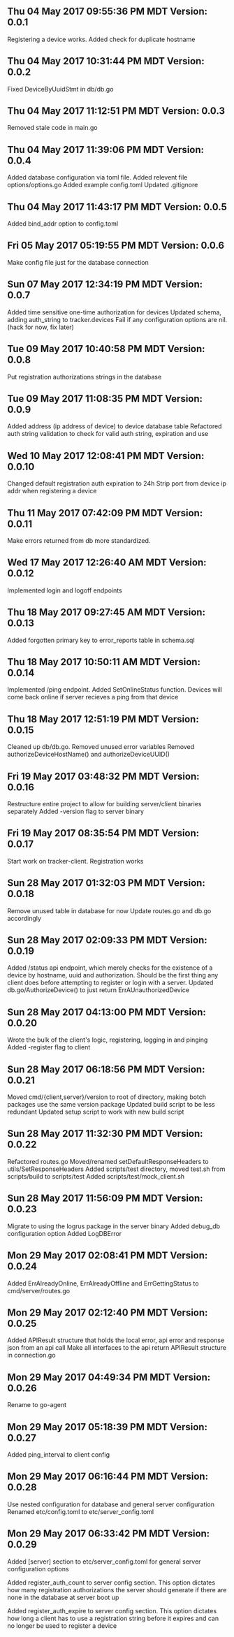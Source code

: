 ## Thu 04 May 2017 09:55:36 PM MDT Version: 0.0.1
Registering a device works. Added check for duplicate hostname

## Thu 04 May 2017 10:31:44 PM MDT Version: 0.0.2
Fixed DeviceByUuidStmt in db/db.go

## Thu 04 May 2017 11:12:51 PM MDT Version: 0.0.3
Removed stale code in main.go

## Thu 04 May 2017 11:39:06 PM MDT Version: 0.0.4
Added database configuration via toml file.
Added relevent file options/options.go
Added example config.toml
Updated .gitignore

## Thu 04 May 2017 11:43:17 PM MDT Version: 0.0.5
Added bind_addr option to config.toml

## Fri 05 May 2017 05:19:55 PM MDT Version: 0.0.6
Make config file just for the database connection

## Sun 07 May 2017 12:34:19 PM MDT Version: 0.0.7
Added time sensitive one-time authorization for devices
Updated schema, adding auth_string to tracker.devices
Fail if any configuration options are nil. (hack for now, fix later)

## Tue 09 May 2017 10:40:58 PM MDT Version: 0.0.8
Put registration authorizations strings in the database

## Tue 09 May 2017 11:08:35 PM MDT Version: 0.0.9
Added address (ip address of device) to device database table
Refactored auth string validation to check for valid auth string, expiration and use

## Wed 10 May 2017 12:08:41 PM MDT Version: 0.0.10
Changed default registration auth expiration to 24h
Strip port from device ip addr when registering a device

## Thu 11 May 2017 07:42:09 PM MDT Version: 0.0.11
Make errors returned from db more standardized.

## Wed 17 May 2017 12:26:40 AM MDT Version: 0.0.12
Implemented login and logoff endpoints

## Thu 18 May 2017 09:27:45 AM MDT Version: 0.0.13
Added forgotten primary key to error_reports table in schema.sql

## Thu 18 May 2017 10:50:11 AM MDT Version: 0.0.14
Implemented /ping endpoint. Added SetOnlineStatus function.
Devices will come back online if server recieves a ping from that device

## Thu 18 May 2017 12:51:19 PM MDT Version: 0.0.15
Cleaned up db/db.go.
Removed unused error variables
Removed authorizeDeviceHostName() and authorizeDeviceUUID()

## Fri 19 May 2017 03:48:32 PM MDT Version: 0.0.16
Restructure entire project to allow for building server/client binaries separately
Added -version flag to server binary

## Fri 19 May 2017 08:35:54 PM MDT Version: 0.0.17
Start work on tracker-client. Registration works

## Sun 28 May 2017 01:32:03 PM MDT Version: 0.0.18
Remove unused table in database for now
Update routes.go and db.go accordingly

## Sun 28 May 2017 02:09:33 PM MDT Version: 0.0.19
Added /status api endpoint, which merely checks for the existence of a device
by hostname, uuid and authorization. Should be the first thing any client does
before attempting to register or login with a server.
Updated db.go/AuthorizeDevice() to just return ErrAUnauthorizedDevice

## Sun 28 May 2017 04:13:00 PM MDT Version: 0.0.20
Wrote the bulk of the client's logic, registering, logging in and pinging
Added -register flag to client

## Sun 28 May 2017 06:18:56 PM MDT Version: 0.0.21
Moved cmd/{client,server}/version to root of directory, making botch packages use the same version package
Updated build script to be less redundant
Updated setup script to work with new build script

## Sun 28 May 2017 11:32:30 PM MDT Version: 0.0.22
Refactored routes.go
Moved/renamed setDefaultResponseHeaders to utils/SetResponseHeaders
Added scripts/test directory, moved test.sh from scripts/build to scripts/test
Added scripts/test/mock_client.sh

## Sun 28 May 2017 11:56:09 PM MDT Version: 0.0.23
Migrate to using the logrus package in the server binary
Added debug_db configuration option
Added LogDBError

## Mon 29 May 2017 02:08:41 PM MDT Version: 0.0.24
Added ErrAlreadyOnline, ErrAlreadyOffline and ErrGettingStatus to cmd/server/routes.go

## Mon 29 May 2017 02:12:40 PM MDT Version: 0.0.25
Added APIResult structure that holds the local error, api error and response json from an api call
Make all interfaces to the api return APIResult structure in connection.go

## Mon 29 May 2017 04:49:34 PM MDT Version: 0.0.26
Rename to go-agent

## Mon 29 May 2017 05:18:39 PM MDT Version: 0.0.27
Added ping_interval to client config

## Mon 29 May 2017 06:16:44 PM MDT Version: 0.0.28
Use nested configuration for database and general server configuration
Renamed etc/config.toml to etc/server_config.toml

## Mon 29 May 2017 06:33:42 PM MDT Version: 0.0.29
Added [server] section to etc/server_config.toml for general server configuration options

Added register_auth_count to server config section. This option dictates how many registration authorizations 
the server should generate if there are none in the database at server boot up

Added register_auth_expire to server config section. This option dictates how long a client has to use a registration
string before it expires and can no longer be used to register a device
